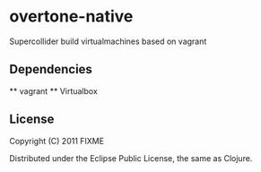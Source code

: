 # overtone-native

Supercollider build virtualmachines based on vagrant

## Dependencies

** vagrant
** Virtualbox

## License

Copyright (C) 2011 FIXME

Distributed under the Eclipse Public License, the same as Clojure.
